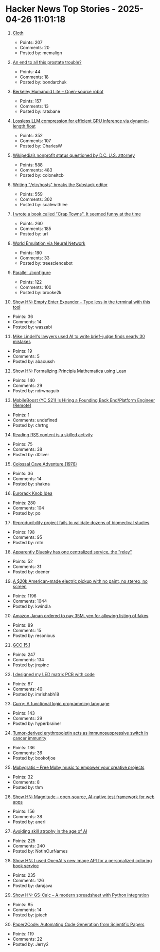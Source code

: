 # Hacker News Top Stories - 2025-04-26 11:01:18

1. [Cloth](https://www.cloudofoz.com/verlet-test/)
   - Points: 207
   - Comments: 20
   - Posted by: memalign

2. [An end to all this prostate trouble?](https://yarchive.net/blog/prostate/)
   - Points: 44
   - Comments: 18
   - Posted by: bondarchuk

3. [Berkeley Humanoid Lite – Open-source robot](https://lite.berkeley-humanoid.org/)
   - Points: 157
   - Comments: 13
   - Posted by: ratsbane

4. [Lossless LLM compression for efficient GPU inference via dynamic-length float](https://arxiv.org/abs/2504.11651)
   - Points: 352
   - Comments: 107
   - Posted by: CharlesW

5. [Wikipedia’s nonprofit status questioned by D.C. U.S. attorney](https://www.washingtonpost.com/technology/2025/04/25/wikipedia-nonprofit-ed-martin-letter/)
   - Points: 588
   - Comments: 483
   - Posted by: coloneltcb

6. [Writing "/etc/hosts" breaks the Substack editor](https://scalewithlee.substack.com/p/when-etchsts-breaks-your-substack)
   - Points: 559
   - Comments: 302
   - Posted by: scalewithlee

7. [I wrote a book called "Crap Towns". It seemed funny at the time](https://samj.substack.com/p/that-joke-isnt-funny-any-more)
   - Points: 260
   - Comments: 185
   - Posted by: url

8. [World Emulation via Neural Network](https://madebyoll.in/posts/world_emulation_via_dnn/)
   - Points: 180
   - Comments: 33
   - Posted by: treesciencebot

9. [Parallel ./configure](https://tavianator.com/2025/configure.html)
   - Points: 122
   - Comments: 100
   - Posted by: brooke2k

10. [Show HN: Empty Enter Expander – Type less in the terminal with this tool](https://github.com/waszabi/empty-enter-expander)
   - Points: 36
   - Comments: 14
   - Posted by: waszabi

11. [Mike Lindell's lawyers used AI to write brief–judge finds nearly 30 mistakes](https://arstechnica.com/tech-policy/2025/04/mypillow-ceos-lawyers-used-ai-in-brief-citing-fictional-cases-judge-says/)
   - Points: 19
   - Comments: 5
   - Posted by: abacussh

12. [Show HN: Formalizing Principia Mathematica using Lean](https://github.com/ndrwnaguib/principia)
   - Points: 140
   - Comments: 29
   - Posted by: ndrwnaguib

13. [MobileBoost (YC S21) Is Hiring a Founding Back End/Platform Engineer (Remote)](https://www.ycombinator.com/companies/mobileboost/jobs/v6gPgiZ-founding-backend-platform-engineer-remote)
   - Points: 1
   - Comments: undefined
   - Posted by: chrtng

14. [Reading RSS content is a skilled activity](https://www.doliver.org/articles/rss-as-a-skill)
   - Points: 75
   - Comments: 38
   - Posted by: d0liver

15. [Colossal Cave Adventure (1976)](https://github.com/wh0am1-dev/adventure)
   - Points: 36
   - Comments: 14
   - Posted by: shakna

16. [Eurorack Knob Idea](https://mitxela.com/projects/euroknob)
   - Points: 280
   - Comments: 104
   - Posted by: po

17. [Reproducibility project fails to validate dozens of biomedical studies](https://www.nature.com/articles/d41586-025-01266-x)
   - Points: 198
   - Comments: 95
   - Posted by: rntn

18. [Apparently Bluesky has one centralized service, the "relay"](https://mastodon.online/@mastodonmigration/114399534536933573)
   - Points: 52
   - Comments: 31
   - Posted by: doener

19. [A $20k American-made electric pickup with no paint, no stereo, no screen](https://www.theverge.com/electric-cars/655527/slate-electric-truck-price-paint-radio-bezos)
   - Points: 1196
   - Comments: 1044
   - Posted by: kwindla

20. [Amazon Japan ordered to pay 35M. yen for allowing listing of fakes](https://mainichi.jp/english/articles/20250425/p2g/00m/0bu/047000c)
   - Points: 89
   - Comments: 15
   - Posted by: resonious

21. [GCC 15.1](https://gcc.gnu.org/gcc-15/)
   - Points: 247
   - Comments: 134
   - Posted by: jrepinc

22. [I designed my LED matrix PCB with code](https://docs.tscircuit.com/tutorials/building-led-matrix)
   - Points: 87
   - Comments: 40
   - Posted by: imrishabh18

23. [Curry: A functional logic programming language](https://curry-lang.org/)
   - Points: 143
   - Comments: 29
   - Posted by: hyperbrainer

24. [Tumor-derived erythropoietin acts as immunosuppressive switch in cancer immunity](https://www.science.org/doi/10.1126/science.adr3026)
   - Points: 136
   - Comments: 36
   - Posted by: bookofjoe

25. [Mobygratis – Free Moby music to empower your creative projects](https://mobygratis.com/)
   - Points: 32
   - Comments: 8
   - Posted by: thm

26. [Show HN: Magnitude – open-source, AI-native test framework for web apps](https://github.com/magnitudedev/magnitude)
   - Points: 156
   - Comments: 38
   - Posted by: anerli

27. [Avoiding skill atrophy in the age of AI](https://addyo.substack.com/p/avoiding-skill-atrophy-in-the-age)
   - Points: 225
   - Comments: 240
   - Posted by: NotInOurNames

28. [Show HN: I used OpenAI's new image API for a personalized coloring book service](https://clevercoloringbook.com/)
   - Points: 235
   - Comments: 126
   - Posted by: darajava

29. [Show HN: GS-Calc – A modern spreadsheet with Python integration](https://citadel5.com/gs-calc.htm)
   - Points: 85
   - Comments: 14
   - Posted by: jpiech

30. [Paper2Code: Automating Code Generation from Scientific Papers](https://arxiv.org/abs/2504.17192)
   - Points: 119
   - Comments: 22
   - Posted by: Jerry2

